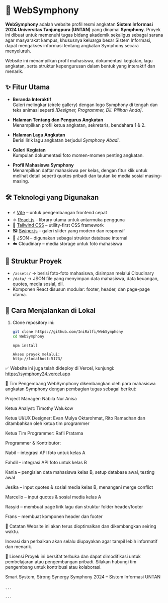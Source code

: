 # 🎵 WebSymphony

**WebSymphony** adalah website profil resmi angkatan **Sistem Informasi 2024 Universitas Tanjungpura (UNTAN)** yang dinamai **Symphony**. Proyek ini dibuat untuk memenuhi tugas bidang akademik sekaligus sebagai sarana agar masyarakat kampus, khususnya keluarga besar Sistem Informasi, dapat mengakses informasi tentang angkatan Symphony secara menyeluruh.

Website ini menampilkan profil mahasiswa, dokumentasi kegiatan, lagu angkatan, serta struktur kepengurusan dalam bentuk yang interaktif dan menarik.

## ✨ Fitur Utama

-   **Beranda Interaktif**  
    Galeri melingkar (circle gallery) dengan logo Symphony di tengah dan teks animasi seperti _[Designer, Programmer, Dll. Pilihan Anda]_.

-   **Halaman Tentang dan Pengurus Angkatan**  
    Menampilkan profil ketua angkatan, sekretaris, bendahara 1 & 2.

-   **Halaman Lagu Angkatan**  
    Berisi lirik lagu angkatan berjudul _Symphony Abadi_.

-   **Galeri Kegiatan**  
    Kumpulan dokumentasi foto momen-momen penting angkatan.

-   **Profil Mahasiswa Symphony**  
    Menampilkan daftar mahasiswa per kelas, dengan fitur klik untuk melihat detail seperti quotes pribadi dan tautan ke media sosial masing-masing.

## 🛠️ Teknologi yang Digunakan

-   ⚡ [Vite](https://vitejs.dev/) – untuk pengembangan frontend cepat
-   ⚛️ [React.js](https://reactjs.org/) – library utama untuk antarmuka pengguna
-   💨 [Tailwind CSS](https://tailwindcss.com/) – utility-first CSS framework
-   🖼️ [Swiper.js](https://swiperjs.com/) – galeri slider yang modern dan responsif
-   📂 JSON – digunakan sebagai struktur database internal
-   ☁️ Cloudinary – media storage untuk foto mahasiswa

## 🧾 Struktur Proyek

-   `/assets/` → berisi foto-foto mahasiswa, disimpan melalui Cloudinary
-   `/data/` → JSON file yang menyimpan data mahasiswa, data keuangan, quotes, media sosial, dll.
-   Komponen React disusun modular: footer, header, dan page-page utama.

## 🚀 Cara Menjalankan di Lokal

1. Clone repository ini:

    ```bash
    git clone https://github.com/IniRalfi/WebSymphony
    cd WebSymphony

    ```

    ```Install dependensi:
    npm install
    ```

    ```npm run dev
    Akses proyek melalui:
    http://localhost:5173/
    ```

✅ Website ini juga telah dideploy di Vercel,
kunjungi: https://symphony24.vercel.app

👥 Tim Pengembang
WebSymphony dikembangkan oleh para mahasiswa angkatan Symphony dengan pembagian tugas sebagai berikut:

Project Manager: Nabila Nur Anisa

Ketua Analyst: Timothy Walukow

Ketua UI/UX Designer: Evan Mulya Oktarohmat, Rito Ramadhan dan ditambahkan oleh ketua tim programmer

Ketua Tim Programmer: Rafli Pratama

Programmer & Kontributor:

Nabil – integrasi API foto untuk kelas A

Fahdil – integrasi API foto untuk kelas B

Kania – pengisian data mahasiswa kelas B, setup database awal, testing awal

Jesika – input quotes & sosial media kelas B, menangani merge conflict

Marcello – input quotes & sosial media kelas A

Rasyid – membuat page lirik lagu dan struktur folder header/footer

Frans – membuat komponen header dan footer

📌 Catatan
Website ini akan terus dioptimalkan dan dikembangkan seiring waktu.

Inovasi dan perbaikan akan selalu diupayakan agar tampil lebih informatif dan menarik.

📄 Lisensi
Proyek ini bersifat terbuka dan dapat dimodifikasi untuk pembelajaran atau pengembangan pribadi. Silakan hubungi tim pengembang untuk kontribusi atau kolaborasi.

Smart System, Strong Synergy
Symphony 2024 – Sistem Informasi UNTAN

````

```

```
````
